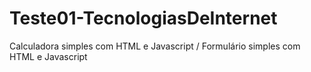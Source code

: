 # Teste01-TecnologiasDeInternet
Calculadora simples com HTML e Javascript / Formulário simples com HTML e Javascript

